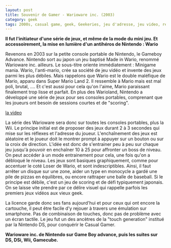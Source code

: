 ```yaml
---
layout: post
title: Souvenir de Gamer - Warioware inc. (2003)
category: geek
tags: 2000s, casual game, geek, Geekeries, jeu d'adresse, jeu video, retrogaming
---
```

**Il fut l'initiateur d'une série de jeux, et même de la mode du mini jeu. Et accessoirement, la mise en lumière d'un antihéros de Nintendo : Wario**

Revenons en 2003 sur la petite console portable de Nintendo, le Gameboy Advance. Nintendo sort au japon un jeu baptisé Made in Wario, renommé Warioware inc. ailleurs. Le sous-titre oriente immédiatement : Minigame mania. Wario, l'anti-mario, crée sa société de jeu vidéo et invente des jeux parmi les plus débiles. Mais rappelons que Wario est le double maléfique de Mario, apparu dans Super Mario Land 2. Il ressemble à Mario mais est mal poli, brutal, .... Et c'est aussi pour cela qu'on l'aime, Mario paraissant finalement trop lisse et parfait. En plus des Warioland, Nintendo a développé une série de jeux pour ses consoles portables, comprenant que les joueurs ont besoin de sessions courtes et de "scoring".

[la video](https://www.youtube.com/watch?v=gq5lsyLRUmE)

La série des Warioware sera donc sur toutes les consoles portables, plus la Wii. Le principe initial est de proposer des jeux durant 2 à 3 secondes qui mise sur les réflexes et l'adresse du joueur. L'enchaînement des jeux est aléatoire et le joueur doit le montrer prompt à appuyer sur un bouton ou sur la croix de direction. L'idée est donc de s'entrainer peu à peu sur chaque jeu jusqu'à pouvoir en enchaîner 10 à 25 pour affronter un boss de niveau. On peut accéder à un mode entrainement pour cela, une fois qu'on a débloqué le niveau. Les jeux sont basiques graphiquement, comme pour accentuer le coté Loser de Wario, et sont indescriptibles. Ainsi, il faut arrêter un disque sur une zone, aider un type en monocycle a gardé une pile de pizzas en équilibres, ou encore rattraper une balle de baseball. Si le principe est débile, c'est un jeu de scoring et de défi typiquement japonais. On se laisse vite prendre par ce délire visuel qui rappelle parfois les premiers jeux vidéos aux vieux geek.

La licence garde donc ses fans aujourd'hui et pour ceux qui ont encore la cartouche, il peut être facile d'y rejouer à travers une émulation sur smartphone. Pas de combinaison de touches, donc pas de problème avec un écran tactile. Le jeu fut un des ancètres de la "touch generation" institué par la Nintendo DS, pour conquérir le Casual Gamer.

**Warioware inc. de Nintendo sur Game Boy advance, puis les suites sur DS, DSi, Wii, Gamecube.**
